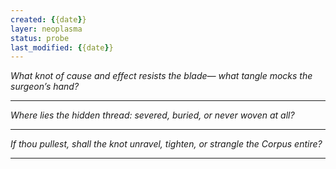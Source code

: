 ```yaml
---
created: {{date}}
layer: neoplasma
status: probe
last_modified: {{date}}
---
```


*What knot of cause and effect resists the blade—*
*what tangle mocks the surgeon’s hand?*  

---

*Where lies the hidden thread: severed, buried, or never woven at all?*  

---

*If thou pullest, shall the knot unravel, tighten,*
*or strangle the Corpus entire?*

---
